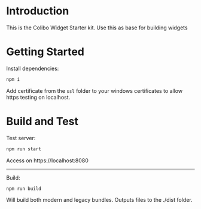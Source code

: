 # Introduction 

This is the Colibo Widget Starter kit. Use this as base for building widgets

# Getting Started

Install dependencies:
```bash
npm i
```

Add certificate from the `ssl` folder to your windows certificates to allow https testing on localhost.

# Build and Test

Test server:
```bash
npm run start
```
Access on https://localhost:8080

---
Build:
```bash
npm run build
```
Will build both modern and legacy bundles. Outputs files to the ./dist folder.
